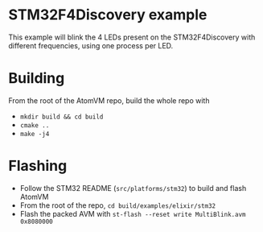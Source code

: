 <!--
 Copyright 2018-2019 Riccardo Binetti <rbino@gmx.com>

 SPDX-License-Identifier: Apache-2.0 OR LGPL-2.1-or-later
-->

# STM32F4Discovery example

This example will blink the 4 LEDs present on the STM32F4Discovery with
different frequencies, using one process per LED.

# Building
From the root of the AtomVM repo, build the whole repo with
- `mkdir build && cd build`
- `cmake ..`
- `make -j4`

# Flashing
- Follow the STM32 README (`src/platforms/stm32`) to build and flash AtomVM
- From the root of the repo, `cd build/examples/elixir/stm32`
- Flash the packed AVM with `st-flash --reset write MultiBlink.avm 0x8080000`
